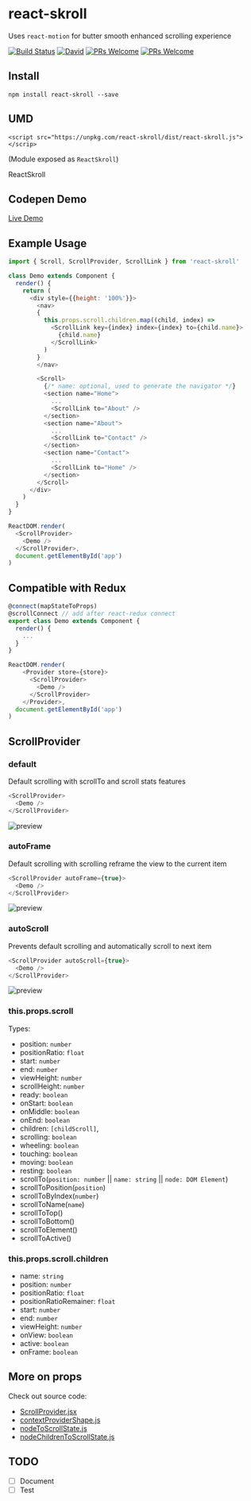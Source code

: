 # react-skroll
Uses `react-motion` for butter smooth enhanced scrolling experience

[![Build Status](https://travis-ci.org/du5rte/react-skroll.svg?branch=master)](https://travis-ci.org/du5rte/react-skroll)
[![David](https://img.shields.io/david/peer/du5rte/react-skroll.svg)](https://github.com/du5rte/react-skroll)
[![PRs Welcome](https://img.shields.io/badge/PRs-welcome-blue.svg)](CONTRIBUTING.md#pull-requests)
[![PRs Welcome](https://img.shields.io/badge/stability-experimental-red.svg)](CONTRIBUTING.md#pull-requests)

## Install
```
npm install react-skroll --save
```

## UMD
```
<script src="https://unpkg.com/react-skroll/dist/react-skroll.js"></scrip>
```
(Module exposed as `ReactSkroll`)

ReactSkroll

## Codepen Demo
[Live Demo](http://codepen.io/du5rte/pen/KrGjEm)


## Example Usage

```javascript
import { Scroll, ScrollProvider, ScrollLink } from 'react-skroll'

class Demo extends Component {
  render() {
    return (
      <div style={{height: '100%'}}>
        <nav>
        {
          this.props.scroll.children.map((child, index) =>
            <ScrollLink key={index} index={index} to={child.name}>
              {child.name}
            </ScrollLink>
          )
        }
        </nav>

        <Scroll>
          {/* name: optional, used to generate the navigator */}
          <section name="Home">
            ...
            <ScrollLink to="About" />
          </section>
          <section name="About">
            ...
            <ScrollLink to="Contact" />
          </section>
          <section name="Contact">
            ...
            <ScrollLink to="Home" />
          </section>
        </Scroll>
      </div>
    )
  }
}

ReactDOM.render(
  <ScrollProvider>
    <Demo />
  </ScrollProvider>,
  document.getElementById('app')
)
```


## Compatible with Redux

```javascript
@connect(mapStateToProps)
@scrollConnect // add after react-redux connect
export class Demo extends Component {
  render() {
    ...
  }
}

ReactDOM.render(
    <Provider store={store}>
      <ScrollProvider>
        <Demo />
      </ScrollProvider>
    </Provider>,
  document.getElementById('app')
)
```

## ScrollProvider

### default
Default scrolling with scrollTo and scroll stats features

```js
<ScrollProvider>
  <Demo />
</ScrollProvider>
```
![preview ](demo/default.gif)


### autoFrame
Default scrolling with scrolling reframe the view to the current item

```js
<ScrollProvider autoFrame={true}>
  <Demo />
</ScrollProvider>
```
![preview ](demo/autoFrame.gif)

### autoScroll
Prevents default scrolling and automatically scroll to next item

```js
<ScrollProvider autoScroll={true}>
  <Demo />
</ScrollProvider>
```
![preview ](demo/autoScroll.gif)

### this.props.scroll

Types:
- position: `number`
- positionRatio: `float`
- start: `number`
- end: `number`
- viewHeight: `number`
- scrollHeight: `number`
- ready: `boolean`
- onStart: `boolean`
- onMiddle: `boolean`
- onEnd: `boolean`
- children: `[childScroll]`,
- scrolling: `boolean`
- wheeling: `boolean`
- touching: `boolean`
- moving: `boolean`
- resting: `boolean`
- scrollTo(`position: number` || `name: string` || `node: DOM Element`)
- scrollToPosition(`position`)
- scrollToByIndex(`number`)
- scrollToName(`name`)
- scrollToTop()
- scrollToBottom()
- scrollToElement()
- scrollToActive()

### this.props.scroll.children
- name: `string`
- position: `number`
- positionRatio: `float`
- positionRatioRemainer: `float`
- start: `number`
- end: `number`
- viewHeight: `number`
- onView: `boolean`
- active: `boolean`
- onFrame: `boolean`


## More on props
Check out source code:
- [ScrollProvider.jsx](https://github.com/du5rte/react-skroll/blob/master/src/ScrollProvider.jsx#L142)
- [contextProviderShape.js](https://github.com/du5rte/react-skroll/blob/master/src/contextProviderShape.js)
- [nodeToScrollState.js](https://github.com/du5rte/react-skroll/blob/master/src/nodeToScrollState.js#L18)
- [nodeChildrenToScrollState.js](https://github.com/du5rte/react-skroll/blob/master/src/nodeChildrenToScrollState.js#L37)

## TODO
- [ ] Document
- [ ] Test
